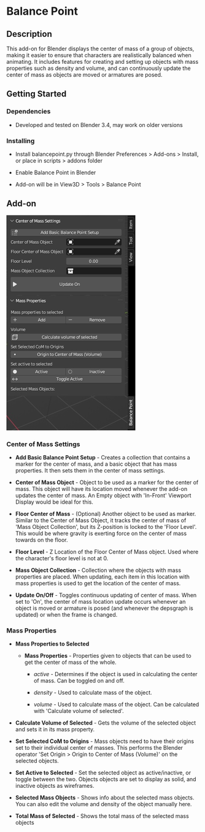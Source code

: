 # Balance Point

## Description

This add-on for Blender displays the center of mass of a group of objects, 
making it easier to ensure that characters are realistically balanced when 
animating. It includes features for creating and setting up objects with mass 
properties such as density and volume, and can continuously update the center 
of mass as objects are moved or armatures are posed.

## Getting Started

### Dependencies

* Developed and tested on Blender 3.4, may work on older versions

### Installing

* Install balancepoint.py through Blender Preferences > Add-ons > Install, or
place in scripts > addons folder

* Enable Balance Point in Blender

* Add-on will be in View3D > Tools > Balance Point

## Add-on

![Balance Point menu](/images/balance_point_menu.jpg)

### Center of Mass Settings

* **Add Basic Balance Point Setup** - Creates a collection that contains a 
    marker for the center of mass, and a basic object that has mass properties.
    It then sets them in the center of mass settings.

* **Center of Mass Object** - Object to be used as a marker for the center of 
    mass. This object will have its location moved whenever the add-on updates 
    the center of mass. An Empty object with 'In-Front' Viewport Display would 
    be ideal for this.

* **Floor Center of Mass** - (Optional) Another object to be used as marker. 
    Similar to the Center of Mass Object, it tracks the center of mass of 'Mass 
    Object Collection', but its Z-position is locked to the 'Floor Level'. This 
    would be where gravity is exerting force on the center of mass towards on 
    the floor.

* **Floor Level** - Z Location of the Floor Center of Mass object. Used where 
    the character's floor level is not at 0.

* **Mass Object Collection** - Collection where the objects with mass properties
    are placed. When updating, each item in this location with mass properties 
    is used to get the location of the center of mass.

* **Update On/Off** - Toggles continuous updating of center of mass. When set to
    'On', the center of mass location update occurs whenever an object is moved 
    or armature is posed (and whenever the depsgraph is updated) or when the 
    frame is changed.

### Mass Properties

* **Mass Properties to Selected**

    * **Mass Properties** - Properties given to objects that can be used to get 
    the center of mass of the whole.

        * *active* - Determines if the object is used in calculating the center
        of mass. Can be toggled on and off.

        * *density* - Used to calculate mass of the object.

        * *volume* - Used to calculate mass of the object. Can be calculated 
        with 'Calculate volume of selected'.

* **Calculate Volume of Selected** - Gets the volume of the selected object and 
    sets it in its mass property.

* **Set Selected CoM to Origins** - Mass objects need to have their origins set 
    to their individual center of masses. This performs the Blender operator 
    'Set Origin > Origin to Center of Mass (Volume)' on the selected objects.

* **Set Active to Selected** - Set the selected object as active/inactive, or 
    toggle between the two. Objects objects are set to display as solid, and 
    inactive objects as wireframes.

* **Selected Mass Objects** - Shows info about the selected mass objects. You 
    can also edit the volume and density of the object manually here.

* **Total Mass of Selected** - Shows the total mass of the selected mass objects